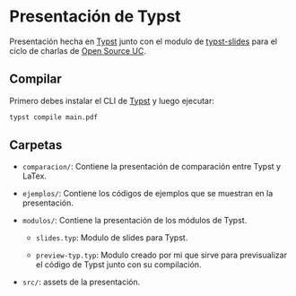 # Presentación de Typst

Presentación hecha en [Typst](https://typst.app/) junto con el modulo de [typst-slides](https://github.com/andreasKroepelin/typst-slides) para el ciclo de charlas de [Open Source UC](https://github.com/open-source-uc).

## Compilar

Primero debes instalar el CLI de [Typst](https://github.com/typst/typst#installation) y luego ejecutar:

```bash
typst compile main.pdf
```

## Carpetas

- `comparacion/`: Contiene la presentación de comparación entre Typst y LaTex.

- `ejemplos/`: Contiene los códigos de ejemplos que se muestran en la presentación.

- `modulos/`: Contiene la presentación de los módulos de Typst.

  - `slides.typ`: Modulo de slides para Typst.

  - `preview-typ.typ`: Modulo creado por mi que sirve para previsualizar el código de Typst junto con su compilación.

- `src/`: assets de la presentación.
